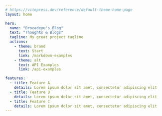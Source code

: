 ```yaml
---
# https://vitepress.dev/reference/default-theme-home-page
layout: home

hero:
  name: "Brocadeyu's Blog"
  text: "Thoughts & Blogs"
  tagline: My great project tagline
  actions:
    - theme: brand
      text: Start
      link: /markdown-examples
    - theme: alt
      text: API Examples
      link: /api-examples

features:
  - title: Feature A
    details: Lorem ipsum dolor sit amet, consectetur adipiscing elit
  - title: Feature B
    details: Lorem ipsum dolor sit amet, consectetur adipiscing elit
  - title: Feature C
    details: Lorem ipsum dolor sit amet, consectetur adipiscing elit
---
```


